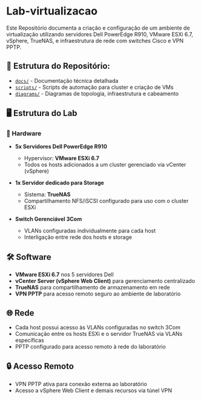 # Lab-virtualizacao
Este Repositório documenta a criação e configuração de um ambiente de virtualização utilizando servidores Dell PowerEdge R910, VMware ESXi 6.7, vSphere, TrueNAS, e infraestrutura de rede com switches Cisco e VPN PPTP.

## 📂 Estrutura do Repositório:
- [`docs/`](./docs/) - Documentação técnica detalhada
- [`scripts/`](./scripts/) - Scripts de automação para cluster e criação de VMs
- [`diagrams/`](./diagrams/) - Diagramas de topologia, infraestrutura e cabeamento

## 🖥️ Estrutura do Lab

### 🔧 Hardware

- **5x Servidores Dell PowerEdge R910**
  - Hypervisor: **VMware ESXi 6.7**
  - Todos os hosts adicionados a um cluster gerenciado via vCenter (vSphere)
  
- **1x Servidor dedicado para Storage**
  - Sistema: **TrueNAS**
  - Compartilhamento NFS/iSCSI configurado para uso com o cluster ESXi

- **Switch Gerenciável 3Com**
  - VLANs configuradas individualmente para cada host
  - Interligação entre rede dos hosts e storage

## 🛠️ Software

- **VMware ESXi 6.7** nos 5 servidores Dell
- **vCenter Server (vSphere Web Client)** para gerenciamento centralizado
- **TrueNAS** para compartilhamento de armazenamento em rede
- **VPN PPTP** para acesso remoto seguro ao ambiente de laboratório

## 🌐 Rede

- Cada host possui acesso às VLANs configuradas no switch 3Com
- Comunicação entre os hosts ESXi e o servidor TrueNAS via VLANs específicas
- PPTP configurado para acesso remoto à rede do laboratório

## 🔒 Acesso Remoto

- VPN PPTP ativa para conexão externa ao laboratório
- Acesso a vSphere Web Client e demais recursos via túnel VPN
